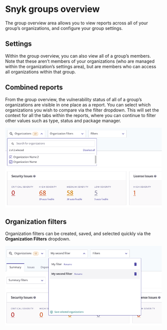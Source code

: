 # Snyk groups overview

The group overview area allows you to view reports across all of your group’s organizations, and configure your group settings.

## Settings

Within the group overview, you can also view all of a group’s members. Note that these aren’t members of your organizations (who are managed within the organization’s settings area), but are members who can access all organizations within that group.

## Combined reports

From the group overview, the vulnerability status of all of a group’s organizations are visible in one place as a report. You can select which organizations you wish to compare via the filter dropdown. This will set the context for all the tabs within the reports, where you can continue to filter other values such as type, status and package manager.

![](<../../.gitbook/assets/image (391).png>)

## Organization filters

Organization filters can be created, saved, and selected quickly via the **Organization Filters** dropdown.

![](<../../.gitbook/assets/image (206) (1) (1) (1) (1) (1) (1) (1) (1) (1) (2).png>)
